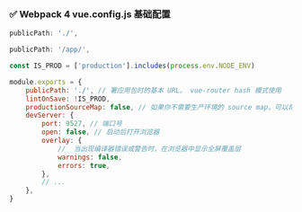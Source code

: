 <!--
 * @Author: your name
 * @Date: 2021-08-30 16:08:25
 * @LastEditTime: 2021-08-30 16:35:36
 * @LastEditors: your name
 * @Description: In User Settings Edit
 * @FilePath: \uniapp-ma-template\zh-cn\base.md
-->
### <span id="base">✅ Webpack 4 vue.config.js 基础配置 </span>

```javascript
publicPath: './',
```

```javascript
publicPath: '/app/',
```

```javascript
const IS_PROD = ['production'].includes(process.env.NODE_ENV)

module.exports = {
    publicPath: './', // 署应用包时的基本 URL。 vue-router hash 模式使用
    lintOnSave: !IS_PROD,
    productionSourceMap: false, // 如果你不需要生产环境的 source map，可以将其设置为 false 以加速生产环境构建。
    devServer: {
        port: 9527, // 端口号
        open: false, // 启动后打开浏览器
        overlay: {
            //  当出现编译器错误或警告时，在浏览器中显示全屏覆盖层
            warnings: false,
            errors: true,
        },
        // ...
    },
}
```

